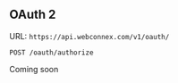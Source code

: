 ## OAuth 2

URL: `https://api.webconnex.com/v1/oauth/`


`POST /oauth/authorize`

<aside class="notice">Coming soon</aside>
